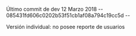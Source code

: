 Último commit de dev 12 Marzo 2018
-- 085431fd606c0202b53f51cb1af08a794c19cc5d --

Versión individual: no posee reporte de usuarios